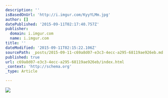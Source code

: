 ```yaml
---
description: ''
isBasedOnUrl: 'http://i.imgur.com/KyyYLMm.jpg'
author: []
datePublished: '2015-09-11T02:17:40.757Z'
publisher:
  domain: i.imgur.com
  name: i.imgur.com
title: ''
dateModified: '2015-09-11T02:15:22.106Z'
sourcePath: _posts/2015-09-11-c69a8d07-e3c3-4ecc-a295-68119ae926eb.md
published: true
url: c69a8d07-e3c3-4ecc-a295-68119ae926eb/index.html
_context: 'http://schema.org'
_type: Article

---
```

![](http://i.imgur.com/KyyYLMm.jpg)